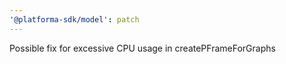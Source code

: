 ```yaml
---
'@platforma-sdk/model': patch
---
```


Possible fix for excessive CPU usage in createPFrameForGraphs
